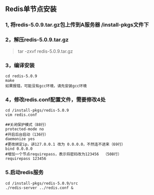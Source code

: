 ## Redis单节点安装

### 1, 将redis-5.0.9.tar.gz包上传到A服务器 /install-pkgs文件下
### 2，解压redis-5.0.9.tar.gz

>tar -zxvf redis-5.0.9.tar.gz

### 3，编译安装

```shell
cd redis-5.0.9
make
如果报错，可能没有gcc环境，请先安装gcc环境
```
### 4，修改redis.conf配置文件，需要修改4处

```shell
cd /install-pkgs/redis-5.0.9
vim redis.conf

##关闭保护模式（88行）
protected-mode no
#开启后台启动（136行）
daemonize yes
#更改绑定ip，讲127.0.0.1 改为 0.0.0.0，不然连不进来（69行）
bind 0.0.0.0
#增加一个节点requirepass，表示将密码改为123456  （508行）
requirepass 123456

```




### 5.启动redis服务

```shell
cd /install-pkgs/redis-5.0.9/src
./redis-server ../redis.conf &
```


